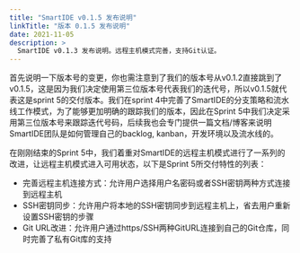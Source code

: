 ```yaml
---
title: "SmartIDE v0.1.5 发布说明"
linkTitle: "版本 0.1.5 发布说明"
date: 2021-11-05
description: >
  SmartIDE v0.1.3 发布说明。远程主机模式完善，支持Git认证。
---
```


首先说明一下版本号的变更，你也需注意到了我们的版本号从v0.1.2直接跳到了v0.1.5，这是因为我们决定使用第三位版本号代表我们的迭代号，所以v0.1.5就代表这是sprint 5的交付版本。我们在sprint 4中完善了SmartIDE的分支策略和流水线工作模式，为了能够更加明确的跟踪我们的版本，因此在Sprint 5中我们决定采用第三位版本号来跟踪迭代号码，后续我也会专门提供一篇文档/博客来说明SmartIDE团队是如何管理自己的backlog, kanban，开发环境以及流水线的。

在刚刚结束的Sprint 5中，我们着重对SmartIDE的远程主机模式进行了一系列的改进，让远程主机模式进入可用状态，以下是Sprint 5所交付特性的列表：

- 完善远程主机连接方式：允许用户选择用户名密码或者SSH密钥两种方式连接到远程主机
- SSH密钥同步：允许用户将本地的SSH密钥同步到远程主机上，省去用户重新设置SSH密钥的步骤
- Git URL改进：允许用户通过https/SSH两种GitURL连接到自己的Git仓库，同时完善了私有Git库的支持
